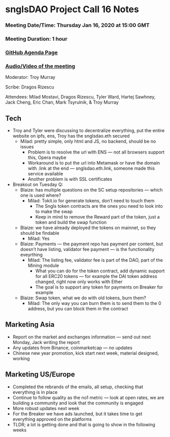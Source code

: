 # snglsDAO Project Call 16 Notes

### Meeting Date/Time: Thursday Jan 16, 2020 at 15:00 GMT
### Meeting Duration: 1 hour
### [GitHub Agenda Page](https://github.com/SingularDTV/snglsdao-pm/issues/17)
### [Audio/Video of the meeting]()
Moderator: Troy Murray

Scribe: Dragos Rizescu

Attendees: Milad Mostavi, Dragos Rizescu, Tyler Ward, Hartej Sawhney, Jack Cheng, Eric Chan, Mark Tsyrulnik, & Troy Murray

## Tech
- Troy and Tyler were discussing to decentralize everything, put the entire website on ipfs, ens, Troy has the snglsdao.eth secured
  - Milad: pretty simple, only html and JS, no backend, should be no issues
    - Problem is to resolve the url with ENS — not all browsers support this, Opera maybe
    - Workaround is to put the url into Metamask or have the domain with .link at the end — snglsdao.eth.link, someone made this service available
    - Another problem is with SSL certificates
- Breakout on Tuesday Q:
  - Blaize: has multiple questions on the SC setup repositories — which one is used where?
    - Milad: Tokit.io for generate tokens, don’t need to touch them
      - The Sngls token contracts are the ones you need to look into to make the swap
      - Keep in mind to remove the Reward part of the token, just a token and build the swap function
  - Blaize: we have already deployed the tokens on mainnet, so they should be findable
    - Milad: Yes
  - Blaize: Payments — the payment repo has payment per content, but doesn’t have listing, validator fee payment — is the functionality eveyrthing
    - Milad: The listing fee, validator fee is part of the DAO, part of the Mining module
      - What you can do for the token contract, add dynamic support for all ERC20 tokens — for example the DAI token address changed, right now only works with Ether
      - The goal is to support any token for payments on Breaker for example
   - Blaize: Swap token, what we do with old tokens, burn them?
      - Milad: The only way you can burn them is to send them to the 0 address, but you can block them in the contract

## Marketing Asia
- Report on the market and exchanges information — send out next Monday, Jack writing the report
- Any updates from Binance, coinmarketcap — no updates
- Chinese new year promotion, kick start next week, material designed, working

## Marketing US/Europe
- Completed the rebrands of the emails, all setup, checking that everything is in place
- Continue to follow quality as the no1 metric — look at open rates, we are building a community and look that the community is engaged
- More robust updates next week
- For the Breaker we have ads launched, but it takes time to get everything approved on the platforms
- TLDR; a lot is getting done and that is going to show in the following weeks
